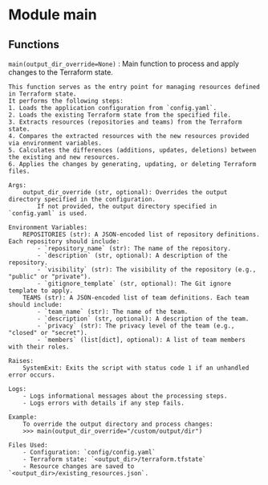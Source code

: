 Module main
===========

Functions
---------

`main(output_dir_override=None)`
:   Main function to process and apply changes to the Terraform state.
    
    This function serves as the entry point for managing resources defined in Terraform state.
    It performs the following steps:
    1. Loads the application configuration from `config.yaml`.
    2. Loads the existing Terraform state from the specified file.
    3. Extracts resources (repositories and teams) from the Terraform state.
    4. Compares the extracted resources with the new resources provided via environment variables.
    5. Calculates the differences (additions, updates, deletions) between the existing and new resources.
    6. Applies the changes by generating, updating, or deleting Terraform files.
    
    Args:
        output_dir_override (str, optional): Overrides the output directory specified in the configuration.
            If not provided, the output directory specified in `config.yaml` is used.
    
    Environment Variables:
        REPOSITORIES (str): A JSON-encoded list of repository definitions. Each repository should include:
            - `repository_name` (str): The name of the repository.
            - `description` (str, optional): A description of the repository.
            - `visibility` (str): The visibility of the repository (e.g., "public" or "private").
            - `gitignore_template` (str, optional): The Git ignore template to apply.
        TEAMS (str): A JSON-encoded list of team definitions. Each team should include:
            - `team_name` (str): The name of the team.
            - `description` (str, optional): A description of the team.
            - `privacy` (str): The privacy level of the team (e.g., "closed" or "secret").
            - `members` (list[dict], optional): A list of team members with their roles.
    
    Raises:
        SystemExit: Exits the script with status code 1 if an unhandled error occurs.
    
    Logs:
        - Logs informational messages about the processing steps.
        - Logs errors with details if any step fails.
    
    Example:
        To override the output directory and process changes:
        >>> main(output_dir_override="/custom/output/dir")
    
    Files Used:
        - Configuration: `config/config.yaml`
        - Terraform state: `<output_dir>/terraform.tfstate`
        - Resource changes are saved to `<output_dir>/existing_resources.json`.